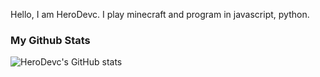 Hello, I am HeroDevc. I play minecraft and program in javascript, python.


### My Github Stats

![HeroDevc's GitHub stats](https://github-readme-stats.vercel.app/api?username=HeroDevc&show_icons=true&theme=night)
